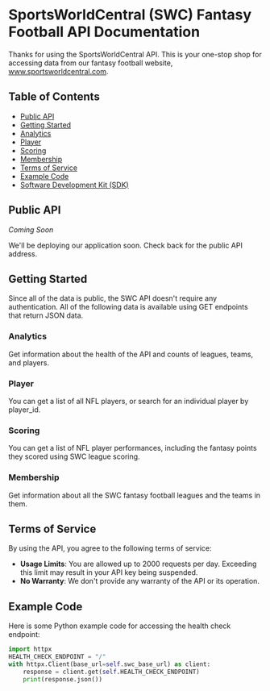 # SportsWorldCentral (SWC) Fantasy Football API Documentation
Thanks for using the SportsWorldCentral API. This is your one-stop shop for accessing data from our fantasy football website, www.sportsworldcentral.com.

## Table of Contents
- [Public API](#public-api)
- [Getting Started](#getting-started)
- [Analytics](#analytics)
- [Player](#player)
- [Scoring](#scoring)
- [Membership](#membership)
- [Terms of Service](#terms-of-service)
- [Example Code](#example-code)
- [Software Development Kit (SDK)](#software-development-kit-sdk)

## Public API
*Coming Soon*

We'll be deploying our application soon. Check back for the public API address.

## Getting Started
Since all of the data is public, the SWC API doesn't require any authentication. All of the following data is available using GET endpoints that return JSON data.

### Analytics
Get information about the health of the API and counts of leagues, teams, and players.

### Player
You can get a list of all NFL players, or search for an individual player by player_id.

### Scoring
You can get a list of NFL player performances, including the fantasy points they scored using SWC league scoring.

### Membership
Get information about all the SWC fantasy football leagues and the teams in them.

## Terms of Service
By using the API, you agree to the following terms of service:

* **Usage Limits**: You are allowed up to 2000 requests per day. Exceeding this limit may result in your API key being suspended.
* **No Warranty**: We don't provide any warranty of the API or its operation.

## Example Code
Here is some Python example code for accessing the health check endpoint:

```python
import httpx
HEALTH_CHECK_ENDPOINT = "/"
with httpx.Client(base_url=self.swc_base_url) as client:
    response = client.get(self.HEALTH_CHECK_ENDPOINT)
    print(response.json())